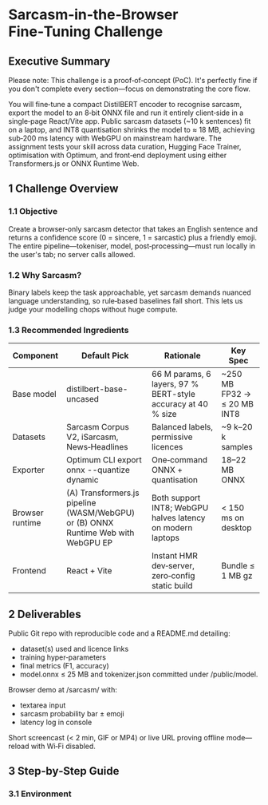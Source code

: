 # Sarcasm‑in‑the‑Browser Fine‑Tuning Challenge

## Executive Summary

Please note: This challenge is a proof‑of‑concept (PoC). It's perfectly fine if you don't complete every section—focus on demonstrating the core flow.

You will fine‑tune a compact DistilBERT encoder to recognise sarcasm, export the model to an 8‑bit ONNX file and run it entirely client‑side in a single‑page React/Vite app. Public sarcasm datasets (~10 k sentences) fit on a laptop, and INT8 quantisation shrinks the model to ≈ 18 MB, achieving sub‑200 ms latency with WebGPU on mainstream hardware. The assignment tests your skill across data curation, Hugging Face Trainer, optimisation with Optimum, and front‑end deployment using either Transformers.js or ONNX Runtime Web.

## 1 Challenge Overview

### 1.1 Objective

Create a browser‑only sarcasm detector that takes an English sentence and returns a confidence score (0 = sincere, 1 = sarcastic) plus a friendly emoji. The entire pipeline—tokeniser, model, post‑processing—must run locally in the user's tab; no server calls allowed.

### 1.2 Why Sarcasm?

Binary labels keep the task approachable, yet sarcasm demands nuanced language understanding, so rule‑based baselines fall short. This lets us judge your modelling chops without huge compute.

### 1.3 Recommended Ingredients

| Component | Default Pick | Rationale | Key Spec |
|-----------|--------------|-----------|----------|
| Base model | distilbert-base-uncased | 66 M params, 6 layers, 97 % BERT-style accuracy at 40 % size | ~250 MB FP32 → ≤ 20 MB INT8 |
| Datasets | Sarcasm Corpus V2, iSarcasm, News‑Headlines | Balanced labels, permissive licences | ~9 k–20 k samples |
| Exporter | Optimum CLI export onnx --quantize dynamic | One‑command ONNX + quantisation | 18–22 MB ONNX |
| Browser runtime | (A) Transformers.js pipeline (WASM/WebGPU) or (B) ONNX Runtime Web with WebGPU EP | Both support INT8; WebGPU halves latency on modern laptops | < 150 ms on desktop |
| Frontend | React + Vite | Instant HMR dev‑server, zero‑config static build | Bundle ≤ 1 MB gz |

## 2 Deliverables

Public Git repo with reproducible code and a README.md detailing:

- dataset(s) used and licence links
- training hyper‑parameters
- final metrics (F1, accuracy)
- model.onnx ≤ 25 MB and tokenizer.json committed under /public/model.

Browser demo at <your-url>/sarcasm/ with:

- textarea input
- sarcasm probability bar ± emoji
- latency log in console

Short screencast (< 2 min, GIF or MP4) or live URL proving offline mode—reload with Wi‑Fi disabled.

## 3 Step‑by‑Step Guide

### 3.1 Environment
